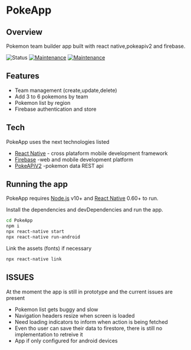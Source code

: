# PokeApp
## Overview
Pokemon team builder app built with react native,pokeapiv2 and firebase.

![Status](https://img.shields.io/badge/status-prototype-yellow)
[![Maintenance](https://img.shields.io/badge/Maintained%3F-yes-green.svg)](https://github.com/Ramos95/PokeApp/graphs/commit-activity)
[![Maintenance](https://img.shields.io/badge/Mantainer-Ramos95-brightgreen)](https://github.com/Ramos95)

## Features

- Team management (create,update,delete)
- Add 3 to 6 pokemons by team
- Pokemon list by region
- Firebase authentication and store

## Tech

PokeApp uses the next technologies listed

- [React Native](https://reactnative.dev/) - cross plataform mobile development framework
- [Firebase](https://firebase.google.com/) -web and mobile development platform
- [PokeAPiV2](https://pokeapi.co/) -pokemon data REST api


## Running the app

PokeApp requires [Node.js](https://nodejs.org/) v10+ and [React Native](https://reactnative.dev/) 0.60+ to run.

Install the dependencies and devDependencies and run the app.

```sh
cd PokeApp
npm i
npx react-native start
npx react-native run-android
```

Link the assets (fonts) if necessary

```sh
npx react-native link
```

## ISSUES

At the moment the app is still in prototype and the current issues are present

- Pokemon list gets buggy and slow 
- Navigation headers resize when screen is loaded
- Need loading indicators to inform when action is being fetched
- Even tho user can save their data to firestore, there is still no implementation to retreive it
- App if only configured for android devices 
